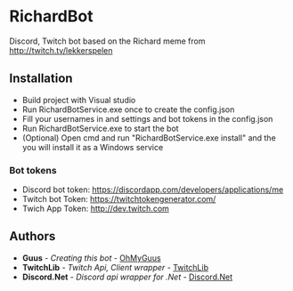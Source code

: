 # RichardBot
Discord, Twitch bot based on the Richard meme from http://twitch.tv/lekkerspelen


## Installation
* Build project with Visual studio
* Run RichardBotService.exe once to create the config.json
* Fill your usernames in and settings and bot tokens in the config.json 
* Run RichardBotService.exe to start the bot
* (Optional) Open cmd and run "RichardBotService.exe install" and the you will install it as a Windows service

### Bot tokens
* Discord bot token: https://discordapp.com/developers/applications/me
* Twitch bot Token: https://twitchtokengenerator.com/ 
* Twich App Token: http://dev.twitch.com

## Authors
* **Guus** - *Creating this bot* - [OhMyGuus](https://github.com/OhMyGuus)
* **TwitchLib** - *Twitch Api, Client wrapper* - [TwitchLib](https://github.com/TwitchLib)
* **Discord.Net** - *Discord api wrapper for .Net* - [Discord.Net](https://github.com/RogueException/Discord.Net)
